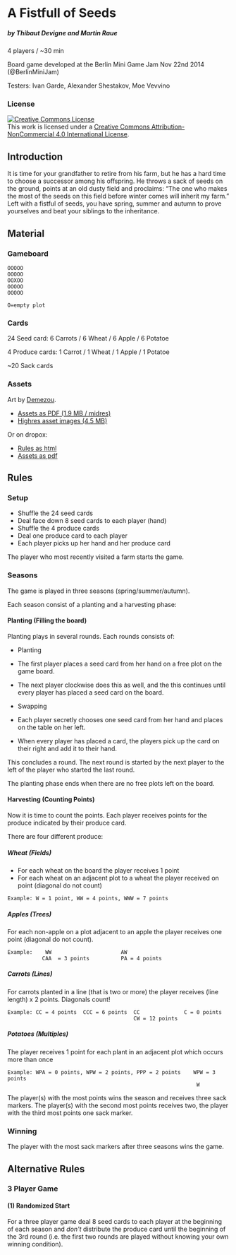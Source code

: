 # A Fistfull of Seeds

##### by Thibaut Devigne and Martin Raue

4 players / ~30 min

Board game developed at the Berlin Mini Game Jam Nov 22nd 2014 (@BerlinMiniJam)

Testers: Ivan Garde, Alexander Shestakov, Moe Vevvino

### License 

<a rel="license" href="http://creativecommons.org/licenses/by-nc/4.0/"><img alt="Creative Commons License" style="border-width:0" src="https://i.creativecommons.org/l/by-nc/4.0/88x31.png" /></a><br />This work is licensed under a <a rel="license" href="http://creativecommons.org/licenses/by-nc/4.0/">Creative Commons Attribution-NonCommercial 4.0 International License</a>.

## Introduction

It is time for your grandfather to retire from his farm, but he has a hard time to choose a successor among his offspring. He throws a sack of seeds on the ground, points at an old dusty field and proclaims: “The one who makes the most of the seeds on this field before winter comes will inherit my farm.” Left with a fistful of seeds, you have spring, summer and autumn to prove yourselves and beat your siblings to the inheritance.

## Material

### Gameboard

```
OOOOO
OOOOO
OOXOO
OOOOO
OOOOO

O=empty plot
```

### Cards

24 Seed card: 6 Carrots / 6 Wheat / 6 Apple / 6 Potatoe

4 Produce cards: 1 Carrot / 1 Wheat / 1 Apple / 1 Potatoe    

~20 Sack cards

### Assets

Art by [Demezou](http://www.moeemailbox.wix.com/demezouillustration).

* [Assets as PDF (1.9 MB / midres)](assets/AFistfullOfSeeds.pdf)
* [Highres asset images (4.5 MB)](assets/assets.zip)

Or on dropox:

* [Rules as html](https://www.dropbox.com/s/h4f1n5ag8utqhf7/A%20Fistful%20Of%20Seeds%20-%20Rules.html?dl=0)
* [Assets as pdf](https://www.dropbox.com/s/vsldsaladxm1agx/AFistfullOfSeeds.pdf?dl=0)

## Rules

### Setup

- Shuffle the 24 seed cards
- Deal face down 8 seed cards to each player (hand)
- Shuffle the 4 produce cards
- Deal one produce card to each player
- Each player picks up her hand and her produce card

The player who most recently visited a farm starts the game.

### Seasons

The game is played in three seasons (spring/summer/autumn).

Each season consist of a planting and a harvesting phase:

#### Planting (Filling the board)

Planting plays in several rounds. Each rounds consists of:

- Planting
 - The first player places a seed card from her hand on a free plot on the game board.
 - The next player clockwise does this as well, and the this continues until every player has placed a seed card on the board.

- Swapping
 - Each player secretly chooses one seed card from her hand and places on the table on her left.
 - When every player has placed a card, the players pick up the card on their right and add it to their hand.

This concludes a round. The next round is started by the next player to the left of the player who started the last round.

The planting phase ends when there are no free plots left on the board.

#### Harvesting (Counting Points)

Now it is time to count the points. Each player receives points for the produce indicated by their produce card.

There are four different produce:

##### Wheat (Fields)

- For each wheat on the board the player receives 1 point
- For each wheat on an adjacent plot to a wheat the player received on point (diagonal do not count)

```
Example: W = 1 point, WW = 4 points, WWW = 7 points
```

##### Apples (Trees)

For each non-apple on a plot adjacent to an apple the player receives one point (diagonal do not count).

```
Example:    WW                      AW
           CAA  = 3 points          PA = 4 points 
```

##### Carrots (Lines)

For carrots planted in a line (that is two or more) the player receives (line length) x 2 points. Diagonals count!

```
Example: CC = 4 points  CCC = 6 points  CC              C = 0 points
                                        CW = 12 points
```

##### Potatoes (Multiples)

The player receives 1 point for each plant in an adjacent plot which occurs more than once

```
Example: WPA = 0 points, WPW = 2 points, PPP = 2 points    WPW = 3 points
                                                            W
```

The player(s) with the most points wins the season and receives three sack markers. The player(s) with the second most points receives two, the player with the third most points one sack marker.

### Winning

The player with the most sack markers after three seasons wins the game.

## Alternative Rules

### 3 Player Game

#### (1) Randomized Start

For a three player game deal 8 seed cards to each player at the beginning of each season and *don't* distribute the produce card until the beginning of the 3rd round (i.e. the first two rounds are played without knowing your own winning condition).
